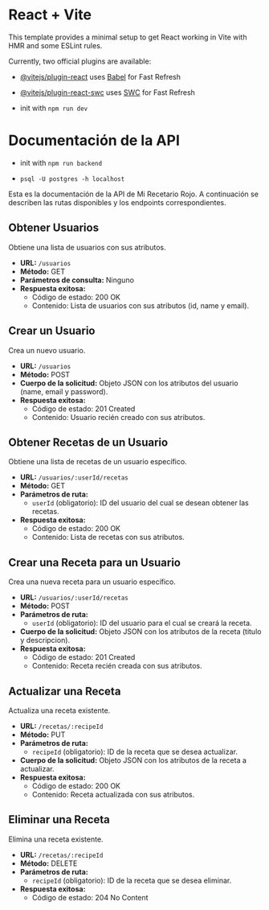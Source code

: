 # React + Vite

This template provides a minimal setup to get React working in Vite with HMR and some ESLint rules.

Currently, two official plugins are available:

- [@vitejs/plugin-react](https://github.com/vitejs/vite-plugin-react/blob/main/packages/plugin-react/README.md) uses [Babel](https://babeljs.io/) for Fast Refresh
- [@vitejs/plugin-react-swc](https://github.com/vitejs/vite-plugin-react-swc) uses [SWC](https://swc.rs/) for Fast Refresh

- init with `npm run dev`


# Documentación de la API

- init with `npm run backend`

- `psql -U postgres -h localhost`

Esta es la documentación de la API de Mi Recetario Rojo. A continuación se describen las rutas disponibles y los endpoints correspondientes.

## Obtener Usuarios

Obtiene una lista de usuarios con sus atributos.

- **URL:** `/usuarios`
- **Método:** GET
- **Parámetros de consulta:** Ninguno
- **Respuesta exitosa:**
  - Código de estado: 200 OK
  - Contenido: Lista de usuarios con sus atributos (id, name y email).

## Crear un Usuario

Crea un nuevo usuario.

- **URL:** `/usuarios`
- **Método:** POST
- **Cuerpo de la solicitud:** Objeto JSON con los atributos del usuario (name, email y password).
- **Respuesta exitosa:**
  - Código de estado: 201 Created
  - Contenido: Usuario recién creado con sus atributos.

## Obtener Recetas de un Usuario

Obtiene una lista de recetas de un usuario específico.

- **URL:** `/usuarios/:userId/recetas`
- **Método:** GET
- **Parámetros de ruta:**
  - `userId` (obligatorio): ID del usuario del cual se desean obtener las recetas.
- **Respuesta exitosa:**
  - Código de estado: 200 OK
  - Contenido: Lista de recetas con sus atributos.

## Crear una Receta para un Usuario

Crea una nueva receta para un usuario específico.

- **URL:** `/usuarios/:userId/recetas`
- **Método:** POST
- **Parámetros de ruta:**
  - `userId` (obligatorio): ID del usuario para el cual se creará la receta.
- **Cuerpo de la solicitud:** Objeto JSON con los atributos de la receta (titulo y descripcion).
- **Respuesta exitosa:**
  - Código de estado: 201 Created
  - Contenido: Receta recién creada con sus atributos.

## Actualizar una Receta

Actualiza una receta existente.

- **URL:** `/recetas/:recipeId`
- **Método:** PUT
- **Parámetros de ruta:**
  - `recipeId` (obligatorio): ID de la receta que se desea actualizar.
- **Cuerpo de la solicitud:** Objeto JSON con los atributos de la receta a actualizar.
- **Respuesta exitosa:**
  - Código de estado: 200 OK
  - Contenido: Receta actualizada con sus atributos.

## Eliminar una Receta

Elimina una receta existente.

- **URL:** `/recetas/:recipeId`
- **Método:** DELETE
- **Parámetros de ruta:**
  - `recipeId` (obligatorio): ID de la receta que se desea eliminar.
- **Respuesta exitosa:**
  - Código de estado: 204 No Content